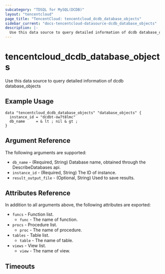 ```yaml
---
subcategory: "TDSQL for MySQL(DCDB)"
layout: "tencentcloud"
page_title: "TencentCloud: tencentcloud_dcdb_database_objects"
sidebar_current: "docs-tencentcloud-datasource-dcdb_database_objects"
description: |-
  Use this data source to query detailed information of dcdb database_objects
---
```


# tencentcloud_dcdb_database_objects

Use this data source to query detailed information of dcdb database_objects

## Example Usage

```hcl
data "tencentcloud_dcdb_database_objects" "database_objects" {
  instance_id = "dcdbt-ow7t8lmc"
  db_name     = & lt ; nil & gt ;
}
```

## Argument Reference

The following arguments are supported:

* `db_name` - (Required, String) Database name, obtained through the DescribeDatabases api.
* `instance_id` - (Required, String) The ID of instance.
* `result_output_file` - (Optional, String) Used to save results.

## Attributes Reference

In addition to all arguments above, the following attributes are exported:

* `funcs` - Function list.
  * `func` - The name of function.
* `procs` - Procedure list.
  * `proc` - The name of procedure.
* `tables` - Table list.
  * `table` - The name of table.
* `views` - View list.
  * `view` - The name of view.


## Timeouts

<no value>


